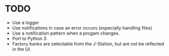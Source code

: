 # TODO
- Use a logger
- Use notifications in case an error occurs (especially handling files)
- Use a notification pattern when a progam changes.
- Port to Python 3
- Factory banks are selectable from the J-Station, but are not be reflected
in the UI.
